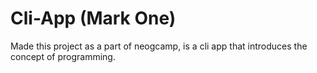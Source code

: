 # Cli-App (Mark One)

Made this project as a part of neogcamp, is a cli app that introduces the concept of programming.
